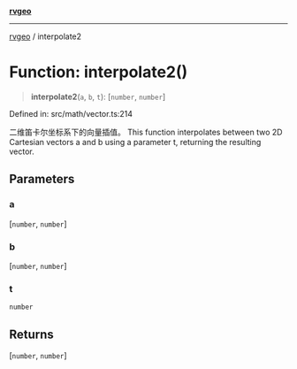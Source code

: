 [**rvgeo**](../README.md)

***

[rvgeo](../globals.md) / interpolate2

# Function: interpolate2()

> **interpolate2**(`a`, `b`, `t`): \[`number`, `number`\]

Defined in: src/math/vector.ts:214

二维笛卡尔坐标系下的向量插值。
This function interpolates between two 2D Cartesian vectors a and b using a parameter t, returning the resulting vector.

## Parameters

### a

\[`number`, `number`\]

### b

\[`number`, `number`\]

### t

`number`

## Returns

\[`number`, `number`\]
